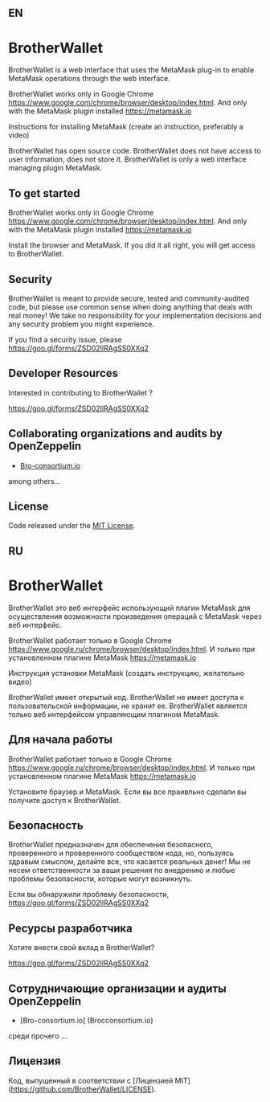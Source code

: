 
## EN

# BrotherWallet

BrotherWallet is a web interface that uses the MetaMask plug-in to enable MetaMask operations through the web interface.

BrotherWallet works only in Google Chrome https://www.google.com/chrome/browser/desktop/index.html.
And only with the MetaMask plugin installed https://metamask.io

Instructions for installing MetaMask (create an instruction, preferably a video)

BrotherWallet has open source code. BrotherWallet does not have access to user information, does not store it. BrotherWallet is only a web interface managing plugin MetaMask.

## To get started

BrotherWallet works only in Google Chrome https://www.google.com/chrome/browser/desktop/index.html.
And only with the MetaMask plugin installed https://metamask.io

Install the browser and MetaMask. If you did it all right, you will get access to BrotherWallet.



## Security
BrotherWallet is meant to provide secure, tested and community-audited code, but please use common sense when doing anything that deals with real money! We take no responsibility for your implementation decisions and any security problem you might experience.

If you find a security issue, please https://goo.gl/forms/ZSD02IlRAgSS0XXq2

## Developer Resources

Interested in contributing to BrotherWallet ?

https://goo.gl/forms/ZSD02IlRAgSS0XXq2

## Collaborating organizations and audits by OpenZeppelin
- [Bro-consortium.io](Bro-consortium.io)


among others...


## License
Code released under the [MIT License](https://github.com/BrotherWallet/LICENSE).



## RU

# BrotherWallet

BrotherWallet это веб интерфейс использующий плагин MetaMask для осуществления возможности произведения операций с MetaMask через веб интерфейс.

BrotherWallet работает только в Google Chrome https://www.google.ru/chrome/browser/desktop/index.html.
И только при установленном плагине MetaMask https://metamask.io

Инструкция установки MetaMask (создать инструкцию, желательно видео)

BrotherWallet имеет открытый код. BrotherWallet не имеет доступа к пользовательской информации, не хранит ее. BrotherWallet является только веб интерфейсом управляющим плагином MetaMask.

## Для начала работы

BrotherWallet работает только в Google Chrome https://www.google.ru/chrome/browser/desktop/index.html.
И только при установленном плагине MetaMask https://metamask.io

Установите браузер и MetaMask. Если вы все праивльно сделали вы получите доступ к BrotherWallet.


## Безопасность
BrotherWallet предназначен для обеспечения безопасного, проверенного и проверенного сообществом кода, но, пользуясь здравым смыслом, делайте все, что касается реальных денег! Мы не несем ответственности за ваши решения по внедрению и любые проблемы безопасности, которые могут возникнуть.

Если вы обнаружили проблему безопасности, https://goo.gl/forms/ZSD02IlRAgSS0XXq2

## Ресурсы разработчика

Хотите внести свой вклад в BrotherWallet?

https://goo.gl/forms/ZSD02IlRAgSS0XXq2

## Сотрудничающие организации и аудиты OpenZeppelin
- [Bro-consortium.io] (Brocconsortium.io)


среди прочего ...


## Лицензия
Код, выпущенный в соответствии с [Лицензией MIT] (https://github.com/BrotherWallet/LICENSE).


